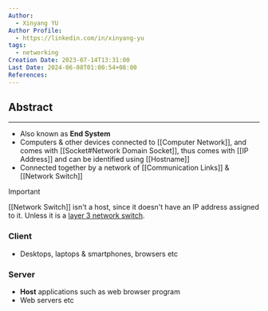 ```yaml
---
Author:
  - Xinyang YU
Author Profile:
  - https://linkedin.com/in/xinyang-yu
tags:
  - networking
Creation Date: 2023-07-14T13:31:00
Last Date: 2024-06-08T01:00:54+08:00
References: 
---
```

## Abstract
---
* Also known as **End System**
* Computers & other devices connected to [[Computer Network]], and comes with [[Socket#Network Domain Socket]], thus comes with [[IP Address]] and can be identified using [[Hostname]]
* Connected together by a network of [[Communication Links]] & [[Network Switch]]

>[!important]
> [[Network Switch]] isn't a host, since it doesn't have an IP address assigned to it. Unless it is a [layer 3 network switch](https://documentation.meraki.com/MS/Layer_3_Switching/Comparing_Layer_3_and_Layer_2_Switches).
### Client
- Desktops, laptops & smartphones, browsers etc
### Server
- **Host** applications such as web browser program
- Web servers etc